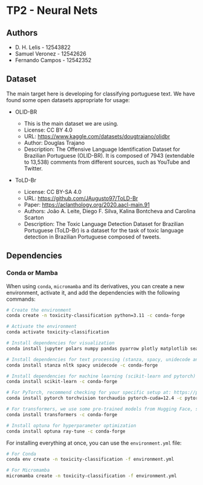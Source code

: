 # TP2 - Neural Nets

## Authors

- D. H. Lelis - 12543822
- Samuel Veronez - 12542626
- Fernando Campos - 12542352

## Dataset

The main target here is developing for classifying portuguese text. We have
found some open datasets appropriate for usage:

- OLID-BR
  - This is the main dataset we are using.
  - License: CC BY 4.0
  - URL: <https://www.kaggle.com/datasets/dougtrajano/olidbr>
  - Author: Douglas Trajano
  - Description: The Offensive Language Identification Dataset for Brazilian
    Portuguese (OLID-BR). It is composed of 7943 (extendable to 13,538)
    comments from different sources, such as YouTube and Twitter.

- ToLD-Br
  - License: CC BY-SA 4.0
  - URL: <https://github.com/JAugusto97/ToLD-Br>
  - Paper: <https://aclanthology.org/2020.aacl-main.91>
  - Authors: João A. Leite, Diego F. Silva, Kalina Bontcheva and Carolina Scarton
  - Description: The Toxic Language Detection Dataset for Brazilian Portuguese
    (ToLD-Br) is a dataset for the task of toxic language detection in Brazilian
    Portuguese composed of tweets.

## Dependencies

### Conda or Mamba

When using `conda`, `micromamba` and its derivatives, you can create a new
environment, activate it, and add the dependencies with the following commands:

```bash
# Create the environment
conda create -n toxicity-classification python=3.11 -c conda-forge

# Activate the environment
conda activate toxicity-classification

# Install dependencies for visualization
conda install jupyter polars numpy pandas pyarrow plotly matplotlib seaborn scipy -c conda-forge

# Install dependencies for text processing (stanza, spacy, unidecode and nltk)
conda install stanza nltk spacy unidecode -c conda-forge

# Install dependencies for machine learning (scikit-learn and pytorch)
conda install scikit-learn -c conda-forge

# For PyTorch, recommend checking for your specific setup at: https://pytorch.org
conda install pytorch torchvision torchaudio pytorch-cuda=12.4 -c pytorch-nightly -c nvidia

# For transformers, we use some pre-trained models from Hugging Face, so we need to install it
conda install transformers -c conda-forge

# Install optuna for hyperparameter optimization
conda install optuna ray-tune -c conda-forge
```

For installing everything at once, you can use the `environment.yml` file:

```bash
# For Conda
conda env create -n toxicity-classification -f environment.yml

# For Micromamba
micromamba create -n toxicity-classification -f environment.yml
```
